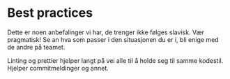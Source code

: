# Best practices

Dette er noen anbefalinger vi har, de trenger ikke følges slavisk. Vær pragmatisk! Se an hva som passer i den situasjonen du er i, bli enige med de andre på teamet.

Linting og prettier hjelper langt på vei alle til å holde seg til samme kodestil. Hjelper commitmeldinger og annet.

